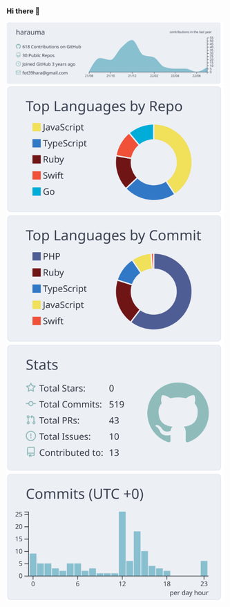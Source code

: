 ### Hi there 👋
<!--
[![trophy](https://github-profile-trophy.vercel.app/?username=harauma&row=1&theme=oldie)](https://github.com/ryo-ma/github-profile-trophy)
<a href="https://github.com/anuraghazra/github-readme-stats">
  <img align="left" src="https://github-readme-stats.vercel.app/api?username=harauma&count_private=true&show_icons=true" />
</a>
<a href="https://github.com/anuraghazra/github-readme-stats">
  <img align="left" src="https://github-readme-stats.vercel.app/api/top-langs/?username=harauma&count_private=false" />
</a>
-->
[![](https://raw.githubusercontent.com/harauma/harauma/master/profile-summary-card-output/nord_bright/0-profile-details.svg)](https://github.com/harauma/github-profile-summary-cards)
[![](https://raw.githubusercontent.com/harauma/harauma/master/profile-summary-card-output/nord_bright/1-repos-per-language.svg)](https://github.com/harauma/github-profile-summary-cards) [![](https://raw.githubusercontent.com/harauma/harauma/master/profile-summary-card-output/nord_bright/2-most-commit-language.svg)](https://github.com/harauma/github-profile-summary-cards)
[![](https://raw.githubusercontent.com/harauma/harauma/master/profile-summary-card-output/nord_bright/3-stats.svg)](https://github.com/harauma/github-profile-summary-cards) [![](https://raw.githubusercontent.com/harauma/harauma/master/profile-summary-card-output/nord_bright/4-productive-time.svg)](https://github.com/harauma/github-profile-summary-cards)

<!--
**harauma/harauma** is a ✨ _special_ ✨ repository because its `README.md` (this file) appears on your GitHub profile.
Here are some ideas to get you started:
- 🔭 I’m currently working on ...
- 🌱 I’m currently learning ...
- 👯 I’m looking to collaborate on ...
- 🤔 I’m looking for help with ...
- 💬 Ask me about ...
- 📫 How to reach me: ...
- 😄 Pronouns: ...
- ⚡ Fun fact: ...
-->
